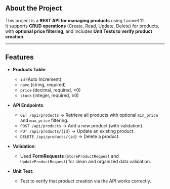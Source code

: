 ## About the Project
This project is a **REST API for managing products** using Laravel 11.  
It supports **CRUD operations** (Create, Read, Update, Delete) for products, with **optional price filtering**, and includes **Unit Tests to verify product creation**.

---

## Features
- **Products Table**:
  - `id` (Auto Increment)
  - `name` (string, required)
  - `price` (decimal, required, >0)
  - `stock` (integer, required, ≥0)

- **API Endpoints**:
  - `GET /api/products` → Retrieve all products with optional `min_price` and `max_price` filtering.
  - `POST /api/products` → Add a new product (with validation).
  - `PUT /api/products/{id}` → Update an existing product.
  - `DELETE /api/products/{id}` → Delete a product.

- **Validation**:
  - Used **FormRequests** (`StoreProductRequest` and `UpdateProductRequest`) for clean and organized data validation.
  
- **Unit Test**:
  - Test to verify that product creation via the API works correctly.

